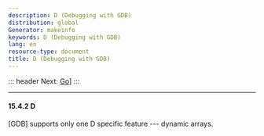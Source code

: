 ```yaml
---
description: D (Debugging with GDB)
distribution: global
Generator: makeinfo
keywords: D (Debugging with GDB)
lang: en
resource-type: document
title: D (Debugging with GDB)
---
```

::: header
Next: [Go](Go.html#Go)]
:::

---

#### 15.4.2 D

[GDB] supports only one D specific feature --- dynamic arrays.
